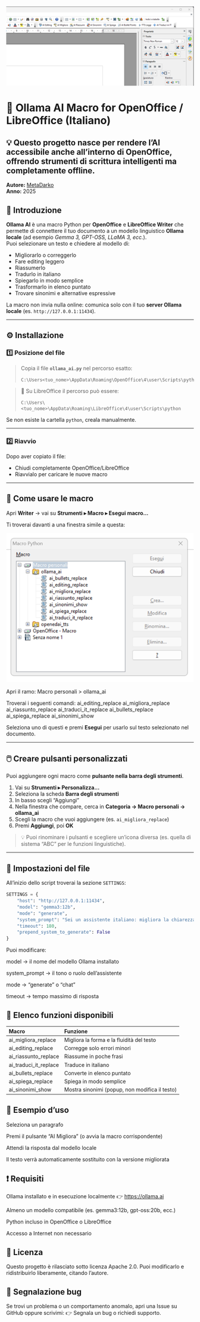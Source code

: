 ![FocusCatalog Screenshot](Sample_1.png)
# 🧠 Ollama AI Macro for OpenOffice / LibreOffice (Italiano)
**💡** Questo progetto nasce per rendere l’AI accessibile anche all’interno di OpenOffice, offrendo strumenti di scrittura intelligenti ma completamente offline.
---
**Autore:** [MetaDarko](https://github.com/ShinRalexis)  
**Anno:** 2025

## 📖 Introduzione

**Ollama AI** è una macro Python per **OpenOffice** e **LibreOffice Writer** che permette di connettere il tuo documento a un modello linguistico **Ollama locale** (ad esempio *Gemma 3, GPT-OSS, LLaMA 3, ecc.*).  
Puoi selezionare un testo e chiedere al modello di:
- Migliorarlo o correggerlo  
- Fare editing leggero  
- Riassumerlo  
- Tradurlo in italiano  
- Spiegarlo in modo semplice  
- Trasformarlo in elenco puntato  
- Trovare sinonimi e alternative espressive  

La macro non invia nulla online: comunica solo con il tuo **server Ollama locale** (es. `http://127.0.0.1:11434`).

---

## ⚙️ Installazione

### 1️⃣ Posizione del file

> Copia il file **`ollama_ai.py`** nel percorso esatto:
> ```
> C:\Users<tuo_nome>\AppData\Roaming\OpenOffice\4\user\Scripts\python
> ```

> 🔸 Su LibreOffice il percorso può essere:
> ```
> C:\Users\<tuo_nome>\AppData\Roaming\LibreOffice\4\user\Scripts\python
> ```

Se non esiste la cartella `python`, creala manualmente.

---

### 2️⃣ Riavvio

Dopo aver copiato il file:
- Chiudi completamente OpenOffice/LibreOffice  
- Riavvialo per caricare le nuove macro  

---

## 🧩 Come usare le macro

Apri **Writer** → vai su **Strumenti ▸ Macro ▸ Esegui macro...**

Ti troverai davanti a una finestra simile a questa:

![FocusCatalog Screenshot](Sample_2.png)

Apri il ramo:
Macro personali > ollama_ai

Troverai i seguenti comandi:
ai_editing_replace
ai_migliora_replace
ai_riassunto_replace
ai_traduci_it_replace
ai_bullets_replace
ai_spiega_replace
ai_sinonimi_show

Seleziona uno di questi e premi **Esegui** per usarlo sul testo selezionato nel documento.

---

## 🖱️ Creare pulsanti personalizzati

Puoi aggiungere ogni macro come **pulsante nella barra degli strumenti**.

1. Vai su **Strumenti ▸ Personalizza...**  
2. Seleziona la scheda **Barra degli strumenti**  
3. In basso scegli “Aggiungi”  
4. Nella finestra che compare, cerca in **Categoria → Macro personali → ollama_ai**  
5. Scegli la macro che vuoi aggiungere (es. `ai_migliora_replace`)  
6. Premi **Aggiungi**, poi **OK**



> 💡 Puoi rinominare i pulsanti e scegliere un’icona diversa (es. quella di sistema “ABC” per le funzioni linguistiche).

---

## 🔧 Impostazioni del file

All’inizio dello script troverai la sezione `SETTINGS`:

```python
SETTINGS = {
    "host": "http://127.0.0.1:11434",
    "model": "gemma3:12b",
    "mode": "generate",
    "system_prompt": "Sei un assistente italiano: migliora la chiarezza dei testi mantenendone senso e tono.",
    "timeout": 180,
    "prepend_system_to_generate": False
}
```
Puoi modificare:

model → il nome del modello Ollama installato

system_prompt → il tono o ruolo dell’assistente

mode → “generate” o “chat”

timeout → tempo massimo di risposta

## 🧠 Elenco funzioni disponibili
| Macro | Funzione |
|:--------------------------|:--------------------------------------------|
| ai_migliora_replace | Migliora la forma e la fluidità del testo |
| ai_editing_replace | Corregge solo errori minori |
| ai_riassunto_replace | Riassume in poche frasi |
| ai_traduci_it_replace | Traduce in italiano |
| ai_bullets_replace | Converte in elenco puntato |
| ai_spiega_replace | Spiega in modo semplice |
| ai_sinonimi_show | Mostra sinonimi (popup, non modifica il testo) |

## 🚀 Esempio d’uso
Seleziona un paragrafo

Premi il pulsante “AI Migliora” (o avvia la macro corrispondente)

Attendi la risposta dal modello locale

Il testo verrà automaticamente sostituito con la versione migliorata

## ❗ Requisiti
Ollama installato e in esecuzione localmente
👉 https://ollama.ai

Almeno un modello compatibile (es. gemma3:12b, gpt-oss:20b, ecc.)

Python incluso in OpenOffice o LibreOffice

Accesso a Internet non necessario

## 🧩 Licenza
Questo progetto è rilasciato sotto licenza Apache 2.0.
Puoi modificarlo e ridistribuirlo liberamente, citando l’autore.

## 🐞 Segnalazione bug
Se trovi un problema o un comportamento anomalo, apri una Issue su GitHub oppure scrivimi:
👉 Segnala un bug o richiedi supporto.
